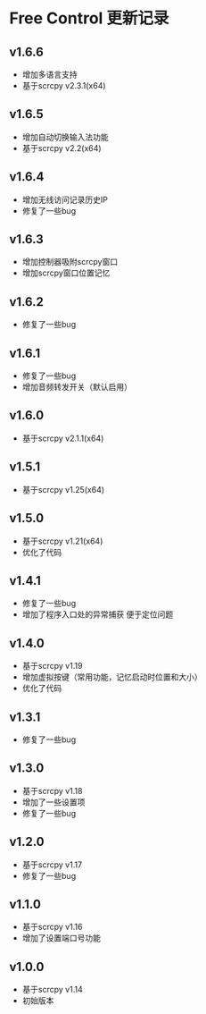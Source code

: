 # Free Control 更新记录

## v1.6.6
- 增加多语言支持
- 基于scrcpy v2.3.1(x64)

## v1.6.5
- 增加自动切换输入法功能
- 基于scrcpy v2.2(x64)

## v1.6.4
- 增加无线访问记录历史IP
- 修复了一些bug

## v1.6.3
- 增加控制器吸附scrcpy窗口
- 增加scrcpy窗口位置记忆

## v1.6.2
- 修复了一些bug

## v1.6.1
- 修复了一些bug
- 增加音频转发开关（默认启用）

## v1.6.0
- 基于scrcpy v2.1.1(x64)

## v1.5.1
- 基于scrcpy v1.25(x64)

## v1.5.0
- 基于scrcpy v1.21(x64)
- 优化了代码

## v1.4.1
- 修复了一些bug
- 增加了程序入口处的异常捕获 便于定位问题

## v1.4.0
- 基于scrcpy v1.19
- 增加虚拟按键（常用功能，记忆启动时位置和大小）
- 优化了代码

## v1.3.1
- 修复了一些bug

## v1.3.0
- 基于scrcpy v1.18
- 增加了一些设置项
- 修复了一些bug

## v1.2.0
- 基于scrcpy v1.17
- 修复了一些bug

## v1.1.0
- 基于scrcpy v1.16
- 增加了设置端口号功能

## v1.0.0
- 基于scrcpy v1.14
- 初始版本